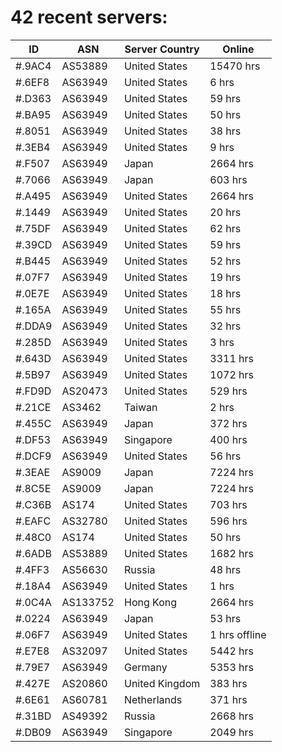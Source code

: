 # 42 recent servers:

| ID | ASN | Server Country | Online |
| ------ | ------ | ------ | ------ |
| #.9AC4 | AS53889 | United States | 15470 hrs |
| #.6EF8 | AS63949 | United States | 6 hrs |
| #.D363 | AS63949 | United States | 59 hrs |
| #.BA95 | AS63949 | United States | 50 hrs |
| #.8051 | AS63949 | United States | 38 hrs |
| #.3EB4 | AS63949 | United States | 9 hrs |
| #.F507 | AS63949 | Japan | 2664 hrs |
| #.7066 | AS63949 | Japan | 603 hrs |
| #.A495 | AS63949 | United States | 2664 hrs |
| #.1449 | AS63949 | United States | 20 hrs |
| #.75DF | AS63949 | United States | 62 hrs |
| #.39CD | AS63949 | United States | 59 hrs |
| #.B445 | AS63949 | United States | 52 hrs |
| #.07F7 | AS63949 | United States | 19 hrs |
| #.0E7E | AS63949 | United States | 18 hrs |
| #.165A | AS63949 | United States | 55 hrs |
| #.DDA9 | AS63949 | United States | 32 hrs |
| #.285D | AS63949 | United States | 3 hrs |
| #.643D | AS63949 | United States | 3311 hrs |
| #.5B97 | AS63949 | United States | 1072 hrs |
| #.FD9D | AS20473 | United States | 529 hrs |
| #.21CE | AS3462 | Taiwan | 2 hrs |
| #.455C | AS63949 | Japan | 372 hrs |
| #.DF53 | AS63949 | Singapore | 400 hrs |
| #.DCF9 | AS63949 | United States | 56 hrs |
| #.3EAE | AS9009 | Japan | 7224 hrs |
| #.8C5E | AS9009 | Japan | 7224 hrs |
| #.C36B | AS174 | United States | 703 hrs |
| #.EAFC | AS32780 | United States | 596 hrs |
| #.48C0 | AS174 | United States | 50 hrs |
| #.6ADB | AS53889 | United States | 1682 hrs |
| #.4FF3 | AS56630 | Russia | 48 hrs |
| #.18A4 | AS63949 | United States | 1 hrs |
| #.0C4A | AS133752 | Hong Kong | 2664 hrs |
| #.0224 | AS63949 | Japan | 53 hrs |
| #.06F7 | AS63949 | United States | 1 hrs offline |
| #.E7E8 | AS32097 | United States | 5442 hrs |
| #.79E7 | AS63949 | Germany | 5353 hrs |
| #.427E | AS20860 | United Kingdom | 383 hrs |
| #.6E61 | AS60781 | Netherlands | 371 hrs |
| #.31BD | AS49392 | Russia | 2668 hrs |
| #.DB09 | AS63949 | Singapore | 2049 hrs |

